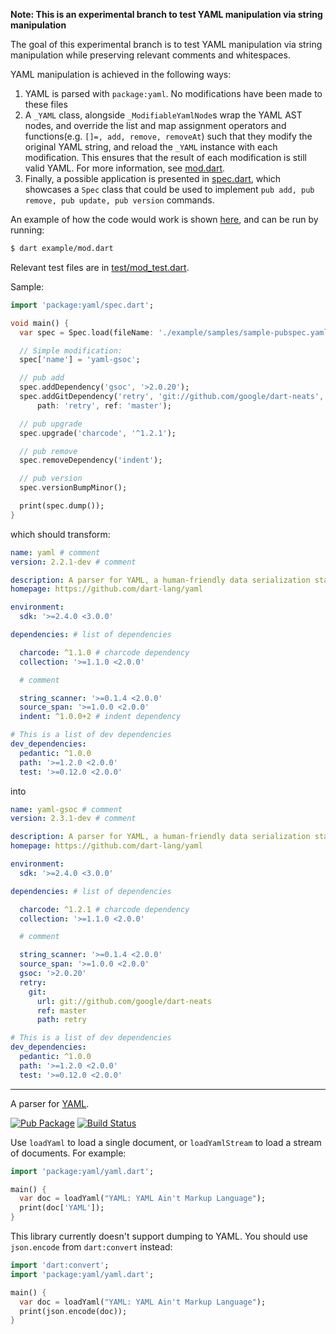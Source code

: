 **Note: This is an experimental branch to test YAML manipulation via string manipulation**

The goal of this experimental branch is to test YAML manipulation via string manipulation while preserving relevant comments and whitespaces.

YAML manipulation is achieved in the following ways:
1. YAML is parsed with `package:yaml`. No modifications have been made to these files
1. A `_YAML` class, alongside `_ModifiableYamlNode`s wrap the YAML AST nodes, and override the list and map assignment operators and functions(e.g. `[]=, add, remove, removeAt`) such that they modify the original YAML string, and reload the `_YAML` instance with each modification. This ensures that the result of each modification is still valid YAML. For more information, see [mod.dart](./lib/mod.dart).
1. Finally, a possible application is presented in [spec.dart](./lib/spec.dart), which showcases a `Spec` class that could be used to implement `pub add, pub remove, pub update, pub version` commands.

An example of how the code would work is shown [here](./example/mod.dart), and can be run by running:
```bash
$ dart example/mod.dart
```

Relevant test files are in [test/mod_test.dart](./test/mod_test.dart).

Sample:
```dart
import 'package:yaml/spec.dart';

void main() {
  var spec = Spec.load(fileName: './example/samples/sample-pubspec.yaml');

  // Simple modification:
  spec['name'] = 'yaml-gsoc';

  // pub add
  spec.addDependency('gsoc', '>2.0.20');
  spec.addGitDependency('retry', 'git://github.com/google/dart-neats',
      path: 'retry', ref: 'master');

  // pub upgrade
  spec.upgrade('charcode', '^1.2.1');

  // pub remove
  spec.removeDependency('indent');

  // pub version
  spec.versionBumpMinor();

  print(spec.dump());
}
```

which should transform:
```yaml
name: yaml # comment
version: 2.2.1-dev # comment

description: A parser for YAML, a human-friendly data serialization standard
homepage: https://github.com/dart-lang/yaml

environment:
  sdk: '>=2.4.0 <3.0.0'

dependencies: # list of dependencies

  charcode: ^1.1.0 # charcode dependency
  collection: '>=1.1.0 <2.0.0'

  # comment

  string_scanner: '>=0.1.4 <2.0.0'
  source_span: '>=1.0.0 <2.0.0'
  indent: ^1.0.0+2 # indent dependency

# This is a list of dev dependencies
dev_dependencies:
  pedantic: ^1.0.0
  path: '>=1.2.0 <2.0.0'
  test: '>=0.12.0 <2.0.0'
```

into
```yaml
name: yaml-gsoc # comment
version: 2.3.1-dev # comment

description: A parser for YAML, a human-friendly data serialization standard
homepage: https://github.com/dart-lang/yaml

environment:
  sdk: '>=2.4.0 <3.0.0'

dependencies: # list of dependencies

  charcode: ^1.2.1 # charcode dependency
  collection: '>=1.1.0 <2.0.0'

  # comment

  string_scanner: '>=0.1.4 <2.0.0'
  source_span: '>=1.0.0 <2.0.0'
  gsoc: '>2.0.20'
  retry: 
    git:
      url: git://github.com/google/dart-neats
      ref: master
      path: retry

# This is a list of dev dependencies
dev_dependencies:
  pedantic: ^1.0.0
  path: '>=1.2.0 <2.0.0'
  test: '>=0.12.0 <2.0.0'

```

---

A parser for [YAML](http://www.yaml.org/).

[![Pub Package](https://img.shields.io/pub/v/yaml.svg)](https://pub.dev/packages/yaml)
[![Build Status](https://travis-ci.org/dart-lang/yaml.svg?branch=master)](https://travis-ci.org/dart-lang/yaml)

Use `loadYaml` to load a single document, or `loadYamlStream` to load a
stream of documents. For example:

```dart
import 'package:yaml/yaml.dart';

main() {
  var doc = loadYaml("YAML: YAML Ain't Markup Language");
  print(doc['YAML']);
}
```

This library currently doesn't support dumping to YAML. You should use
`json.encode` from `dart:convert` instead:

```dart
import 'dart:convert';
import 'package:yaml/yaml.dart';

main() {
  var doc = loadYaml("YAML: YAML Ain't Markup Language");
  print(json.encode(doc));
}
```
